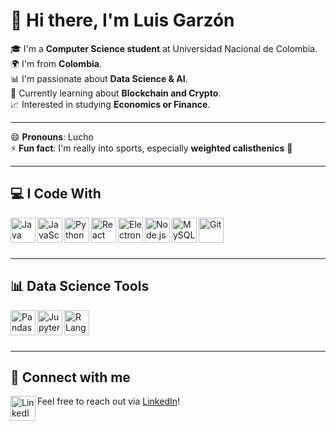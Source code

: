 # 👋 Hi there, I'm Luis Garzón

🎓 I'm a **Computer Science student** at Universidad Nacional de Colombia.  
🌍 I'm from **Colombia**.  
📊 I'm passionate about **Data Science & AI**.  
🌱 Currently learning about **Blockchain and Crypto**.  
📈 Interested in studying **Economics or Finance**.  

---

😄 **Pronouns**: Lucho  
⚡ **Fun fact**: I'm really into sports, especially **weighted calisthenics** 💪

---

## 💻 I Code With

<a href="https://www.java.com/" target="_blank">
  <img align="left" title="Java" alt="Java" width="40px" src="https://cdn.jsdelivr.net/gh/devicons/devicon/icons/java/java-original.svg" />
</a>
<a href="https://developer.mozilla.org/en-US/docs/Web/JavaScript" target="_blank">
  <img align="left" title="JavaScript" alt="JavaScript" width="40px" src="https://cdn.jsdelivr.net/gh/devicons/devicon/icons/javascript/javascript-original.svg" />
</a>
<a href="https://www.python.org/" target="_blank">
  <img align="left" title="Python" alt="Python" width="40px" src="https://cdn.jsdelivr.net/gh/devicons/devicon/icons/python/python-original.svg" />
</a>
<a href="https://react.dev/" target="_blank">
  <img align="left" title="React" alt="React" width="40px" src="https://cdn.jsdelivr.net/gh/devicons/devicon/icons/react/react-original.svg" />
</a>
<a href="https://www.electronjs.org/" target="_blank">
  <img align="left" title="Electron" alt="Electron" width="40px" src="https://cdn.jsdelivr.net/gh/devicons/devicon/icons/electron/electron-original.svg" />
</a>
<a href="https://nodejs.org/" target="_blank">
  <img align="left" title="Node.js" alt="Node.js" width="40px" src="https://cdn.jsdelivr.net/gh/devicons/devicon/icons/nodejs/nodejs-original.svg" />
</a>
<a href="https://www.mysql.com/" target="_blank">
  <img align="left" title="MySQL" alt="MySQL" width="40px" src="https://cdn.jsdelivr.net/gh/devicons/devicon/icons/mysql/mysql-original.svg" />
</a>
<a href="https://git-scm.com/" target="_blank">
  <img align="left" title="Git" alt="Git" width="40px" src="https://cdn.jsdelivr.net/gh/devicons/devicon/icons/git/git-original.svg" />
</a>

<br/><br/><br/>

---

## 📊 Data Science Tools

<a href="https://pandas.pydata.org/" target="_blank">
  <img align="left" title="Pandas" alt="Pandas" width="40px" src="https://cdn.jsdelivr.net/gh/devicons/devicon/icons/pandas/pandas-original.svg" />
</a>
<a href="https://jupyter.org/" target="_blank">
  <img align="left" title="Jupyter" alt="Jupyter" width="40px" src="https://cdn.jsdelivr.net/gh/devicons/devicon/icons/jupyter/jupyter-original.svg" />
</a>
<a href="https://www.r-project.org/" target="_blank">
  <img align="left" title="R" alt="R Language" width="40px" src="https://cdn.jsdelivr.net/gh/devicons/devicon/icons/r/r-original.svg" />
</a>


<br/><br/><br/>

---

## 🔗 Connect with me

<a href="https://www.linkedin.com/in/luis-dgm" target="_blank">
  <img align="left" alt="LinkedIn" title="LinkedIn" width="40px" src="https://cdn.jsdelivr.net/gh/devicons/devicon/icons/linkedin/linkedin-original.svg" />
</a>

<p>Feel free to reach out via <a href="https://www.linkedin.com/in/luis-dgm" target="_blank">LinkedIn</a>!</p>
